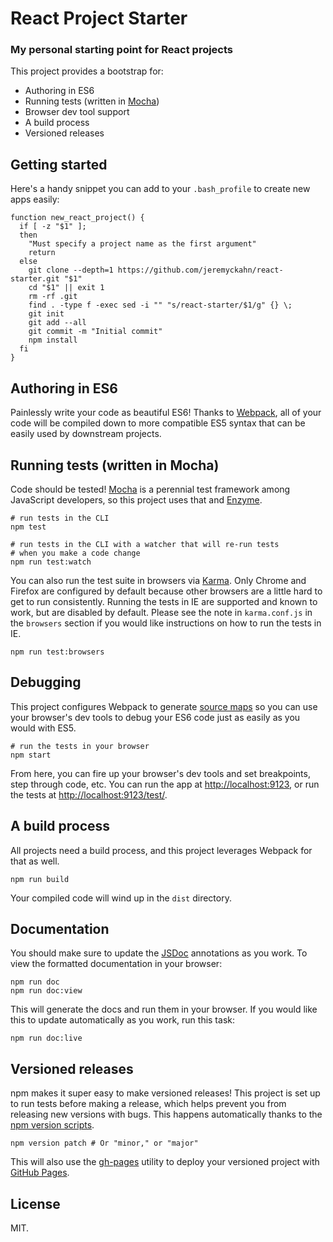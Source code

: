 # React Project Starter

### My personal starting point for React projects

This project provides a bootstrap for:

  * Authoring in ES6
  * Running tests (written in [Mocha](https://mochajs.org/))
  * Browser dev tool support
  * A build process
  * Versioned releases

## Getting started

Here's a handy snippet you can add to your `.bash_profile` to create new apps easily:

```
function new_react_project() {
  if [ -z "$1" ];
  then
    "Must specify a project name as the first argument"
    return
  else
    git clone --depth=1 https://github.com/jeremyckahn/react-starter.git "$1"
    cd "$1" || exit 1
    rm -rf .git
    find . -type f -exec sed -i "" "s/react-starter/$1/g" {} \;
    git init
    git add --all
    git commit -m "Initial commit"
    npm install
  fi
}
```

## Authoring in ES6

Painlessly write your code as beautiful ES6!  Thanks to [Webpack](https://webpack.github.io/), all of your code will be compiled down to more compatible ES5 syntax that can be easily used by downstream projects.

## Running tests (written in Mocha)

Code should be tested!  [Mocha](https://mochajs.org/) is a perennial test framework among JavaScript developers, so this project uses that and [Enzyme](http://airbnb.io/enzyme/).

```
# run tests in the CLI
npm test
```

```
# run tests in the CLI with a watcher that will re-run tests
# when you make a code change
npm run test:watch
```

You can also run the test suite in browsers via [Karma](https://karma-runner.github.io).  Only Chrome and Firefox are configured by default because other browsers are a little hard to get to run consistently.  Running the tests in IE are supported and known to work, but are disabled by default.  Please see the note in `karma.conf.js` in the `browsers` section if you would like instructions on how to run the tests in IE.

```
npm run test:browsers
```

## Debugging

This project configures Webpack to generate [source maps](https://www.html5rocks.com/en/tutorials/developertools/sourcemaps/) so you can use your browser's dev tools to debug your ES6 code just as easily as you would with ES5.

```
# run the tests in your browser
npm start
```

From here, you can fire up your browser's dev tools and set breakpoints, step through code, etc.  You can run the app at <a href="http://localhost:9123">http://localhost:9123</a>, or run the tests at <a href="http://localhost:9123/test/">http://localhost:9123/test/</a>.

## A build process

All projects need a build process, and this project leverages Webpack for that as well.

```
npm run build
```

Your compiled code will wind up in the `dist` directory.

## Documentation

You should make sure to update the [JSDoc](http://usejsdoc.org/) annotations as you work.  To view the formatted documentation in your browser:

```
npm run doc
npm run doc:view
```

This will generate the docs and run them in your browser.  If you would like this to update automatically as you work, run this task:

```
npm run doc:live
```

## Versioned releases

npm makes it super easy to make versioned releases!  This project is set up to run tests before making a release, which helps prevent you from releasing new versions with bugs.  This happens automatically thanks to the [npm version scripts](https://docs.npmjs.com/cli/version).

```
npm version patch # Or "minor," or "major"
```

This will also use the [gh-pages](https://github.com/tschaub/gh-pages) utility to deploy your versioned project with [GitHub Pages](https://pages.github.com/).

## License

MIT.
